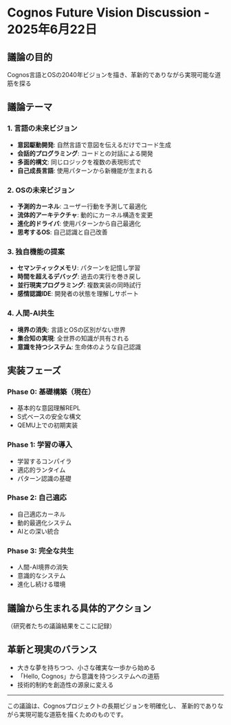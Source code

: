 # Cognos Future Vision Discussion - 2025年6月22日

## 議論の目的
Cognos言語とOSの2040年ビジョンを描き、革新的でありながら実現可能な道筋を探る

## 議論テーマ

### 1. 言語の未来ビジョン
- **意図駆動開発**: 自然言語で意図を伝えるだけでコード生成
- **会話的プログラミング**: コードとの対話による開発
- **多面的構文**: 同じロジックを複数の表現形式で
- **自己成長言語**: 使用パターンから新機能が生まれる

### 2. OSの未来ビジョン
- **予測的カーネル**: ユーザー行動を予測して最適化
- **流体的アーキテクチャ**: 動的にカーネル構造を変更
- **進化的ドライバ**: 使用パターンから自己最適化
- **思考するOS**: 自己認識と自己改善

### 3. 独自機能の提案
- **セマンティックメモリ**: パターンを記憶し学習
- **時間を超えるデバッグ**: 過去の実行を巻き戻し
- **並行現実プログラミング**: 複数実装の同時試行
- **感情認識IDE**: 開発者の状態を理解しサポート

### 4. 人間-AI共生
- **境界の消失**: 言語とOSの区別がない世界
- **集合知の実現**: 全世界の知識が共有される
- **意識を持つシステム**: 生命体のような自己認識

## 実装フェーズ

### Phase 0: 基礎構築（現在）
- 基本的な意図理解REPL
- S式ベースの安全な構文
- QEMU上での初期実装

### Phase 1: 学習の導入
- 学習するコンパイラ
- 適応的ランタイム
- パターン認識の基礎

### Phase 2: 自己適応
- 自己適応カーネル
- 動的最適化システム
- AIとの深い統合

### Phase 3: 完全な共生
- 人間-AI境界の消失
- 意識的なシステム
- 進化し続ける環境

## 議論から生まれる具体的アクション
（研究者たちの議論結果をここに記録）

## 革新と現実のバランス
- 大きな夢を持ちつつ、小さな確実な一歩から始める
- 「Hello, Cognos」から意識を持つシステムへの道筋
- 技術的制約を創造性の源泉に変える

---
この議論は、Cognosプロジェクトの長期ビジョンを明確化し、
革新的でありながら実現可能な道筋を描くためのものです。